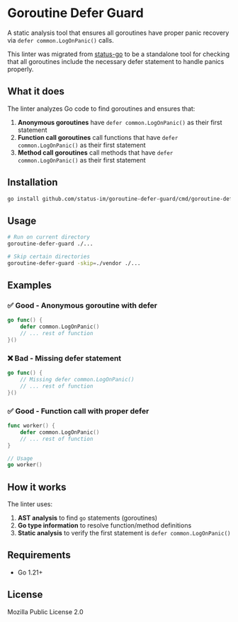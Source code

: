 # Goroutine Defer Guard

A static analysis tool that ensures all goroutines have proper panic recovery via `defer common.LogOnPanic()` calls.

This linter was migrated from [status-go](https://github.com/status-im/status-go) to be a standalone tool for checking that all goroutines include the necessary defer statement to handle panics properly.

## What it does

The linter analyzes Go code to find goroutines and ensures that:

1. **Anonymous goroutines** have `defer common.LogOnPanic()` as their first statement
2. **Function call goroutines** call functions that have `defer common.LogOnPanic()` as their first statement  
3. **Method call goroutines** call methods that have `defer common.LogOnPanic()` as their first statement

## Installation

```bash
go install github.com/status-im/goroutine-defer-guard/cmd/goroutine-defer-guard@latest
```

## Usage

```bash
# Run on current directory
goroutine-defer-guard ./...

# Skip certain directories
goroutine-defer-guard -skip=./vendor ./...
```

## Examples

### ✅ Good - Anonymous goroutine with defer

```go
go func() {
    defer common.LogOnPanic()
    // ... rest of function
}()
```

### ❌ Bad - Missing defer statement

```go
go func() {
    // Missing defer common.LogOnPanic()
    // ... rest of function
}()
```

### ✅ Good - Function call with proper defer

```go
func worker() {
    defer common.LogOnPanic()
    // ... rest of function
}

// Usage
go worker()
```

## How it works

The linter uses:

1. **AST analysis** to find `go` statements (goroutines)
2. **Go type information** to resolve function/method definitions  
3. **Static analysis** to verify the first statement is `defer common.LogOnPanic()`

## Requirements

- Go 1.21+

## License

Mozilla Public License 2.0
